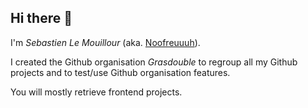 ## Hi there 👋
I'm *Sebastien Le Mouillour* (aka. [Noofreuuuh](https://github.com/noofreuuuh)).

I created the Github organisation *Grasdouble* to regroup all my Github projects and to test/use Github organisation features.

You will mostly retrieve frontend projects.

<!--

**Here are some ideas to get you started:**

🙋‍♀️ A short introduction - what is your organization all about?
🌈 Contribution guidelines - How can the community get involved?
👩‍💻 Useful resources - where can the community find your docs? Is there anything else the community should know?
🍿 Fun facts - what does your team eat for breakfast?
🧙 Remember, you can do mighty things with the power of [Markdown](https://docs.github.com/github/writing-on-github/getting-started-with-writing-and-formatting-on-github/basic-writing-and-formatting-syntax)
-->
